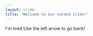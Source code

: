 ```yaml
---
layout: slide
title: "Welcome to our second slide!"
---
```

I'm tired
Use the left arrow to go back!
